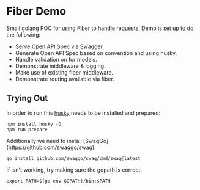 # Fiber Demo

Small golang POC for using Fiber to handle requests. Demo is set up to do the following:

- Serve Open API Spec via Swagger.
- Generate Open API Spec based on convention and using husky.
- Handle validation on for models.
- Demonstrate middleware & logging.
- Make use of existing fiber middleware.
- Demonstrate routing available via fiber.

## Trying Out

In order to run this [husky](https://github.com/typicode/husky) needs to be installed and prepared:

```
npm install husky -D
npm run prepare
```

Additionally we need to install [SwagGo] (https://github.com/swaggo/swag):

```
go install github.com/swaggo/swag/cmd/swag@latest
```

If isn't working, try making sure the gopath is correct:
```
export PATH=$(go env GOPATH)/bin:$PATH
```
